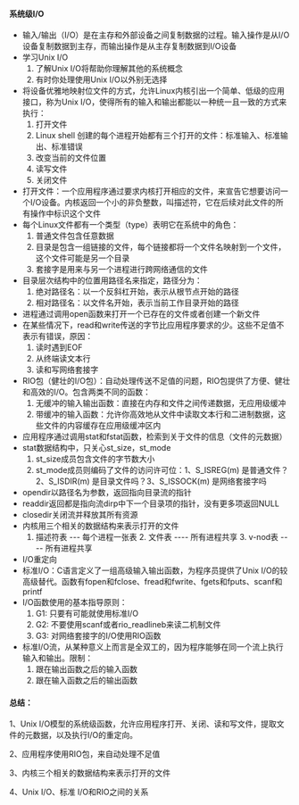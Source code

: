 #### 系统级I/O

- 输入/输出（I/O）是在主存和外部设备之间复制数据的过程。输入操作是从I/O设备复制数据到主存，而输出操作是从主存复制数据到I/O设备
- 学习Unix I/O
  	1. 了解Unix I/O将帮助你理解其他的系统概念
   	2. 有时你处理使用Unix I/O以外别无选择
- 将设备优雅地映射位文件的方式，允许Linux内核引出一个简单、低级的应用接口，称为Unix I/O，使得所有的输入和输出都能以一种统一且一致的方式来执行：
  	1. 打开文件
   	2. Linux shell 创建的每个进程开始都有三个打开的文件：标准输入、标准输出、标准错误
   	3. 改变当前的文件位置
   	4. 读写文件
   	5. 关闭文件
- 打开文件：一个应用程序通过要求内核打开相应的文件，来宣告它想要访问一个I/O设备。内核返回一个小的非负整数，叫描述符，它在后续对此文件的所有操作中标识这个文件
- 每个Linux文件都有一个类型（type）表明它在系统中的角色：
  	1. 普通文件包含任意数据
   	2. 目录是包含一组链接的文件，每个链接都将一个文件名映射到一个文件，这个文件可能是另一个目录
   	3. 套接字是用来与另一个进程进行跨网络通信的文件
- 目录层次结构中的位置用路径名来指定，路径分为：
  	1. 绝对路径名：以一个反斜杠开始，表示从根节点开始的路径
   	2. 相对路径名：以文件名开始，表示当前工作目录开始的路径
- 进程通过调用open函数来打开一个已存在的文件或者创建一个新文件
- 在某些情况下，read和write传送的字节比应用程序要求的少。这些不足值不表示有错误，原因：
  	1. 读时遇到EOF
   	2. 从终端读文本行
   	3. 读和写网络套接字
- RIO包（健壮的I/O包）：自动处理传送不足值的问题，RIO包提供了方便、健壮和高效的I/O。包含两类不同的函数：
  	1. 无缓冲的输入输出函数：直接在内存和文件之间传递数据，无应用级缓冲
   	2. 带缓冲的输入函数：允许你高效地从文件中读取文本行和二进制数据，这些文件的内容缓存在应用级缓冲区内
- 应用程序通过调用stat和fstat函数，检索到关于文件的信息（文件的元数据）
- stat数据结构中，只关心st_size，st_mode
  	1. st_size成员包含文件的字节数大小
   	2. st_mode成员则编码了文件的访问许可位：1、S_ISREG(m) 是普通文件？2、S_ISDIR(m) 是目录文件吗？3、S_ISSOCK(m) 是网络套接字吗
- opendir以路径名为参数，返回指向目录流的指针
 - readdir返回都是指向流dirp中下一个目录项的指针，没有更多项返回NULL
 - closedir关闭流并释放其所有资源
 - 内核用三个相关的数据结构来表示打开的文件
   	1. 描述符表    --- 每个进程一张表
    	2. 文件表     ---- 所有进程共享
    	3. v-nod表    ---- 所有进程共享
- I/O重定向
- 标准I/O：C语言定义了一组高级输入输出函数，为程序员提供了Unix I/O的较高级替代。函数有fopen和fclose、fread和fwrite、fgets和fputs、scanf和printf
- I/O函数使用的基本指导原则：
  	1. G1: 只要有可能就使用标准I/O
   	2. G2: 不要使用scanf或者rio_readlineb来读二机制文件
   	3. G3: 对网络套接字的I/O使用RIO函数
- 标准I/O流，从某种意义上而言是全双工的，因为程序能够在同一个流上执行输入和输出。限制：
  	1. 跟在输出函数之后的输入函数
   	2. 跟在输入函数之后的输出函数



#### 总结：

1、Unix I/O模型的系统级函数，允许应用程序打开、关闭、读和写文件，提取文件的元数据，以及执行I/O的重定向。

2、应用程序使用RIO包，来自动处理不足值

3、内核三个相关的数据结构来表示打开的文件

4、Unix I/O、标准 I/O和RIO之间的关系